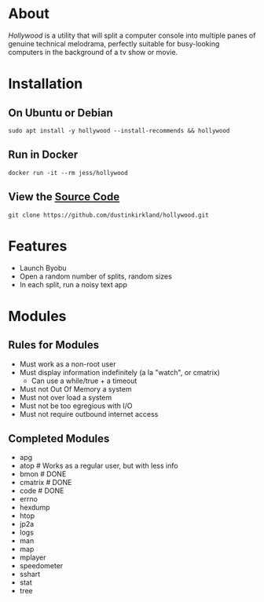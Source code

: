 # About
_Hollywood_ is a utility that will split a computer console into multiple panes of 
genuine technical melodrama, perfectly suitable for busy-looking computers in the background of a tv show or movie.

# Installation
## On Ubuntu or Debian
```
sudo apt install -y hollywood --install-recommends && hollywood
```

## Run in Docker
```
docker run -it --rm jess/hollywood
```

## View the [Source Code](https://github.com/dustinkirkland/hollywood)
```
git clone https://github.com/dustinkirkland/hollywood.git
```

# Features

* Launch Byobu
* Open a random number of splits, random sizes
* In each split, run a noisy text app

# Modules
## Rules for Modules

 - Must work as a non-root user
 - Must display information indefinitely (a la "watch", or cmatrix)
   - Can use a while/true + a timeout
 - Must not Out Of Memory a system
 - Must not over load a system
 - Must not be too egregious with I/O
 - Must not require outbound internet access

## Completed Modules
 - apg
 - atop		# Works as a regular user, but with less info
 - bmon		# DONE
 - cmatrix	# DONE
 - code     # DONE
 - errno
 - hexdump
 - htop
 - jp2a
 - logs
 - man
 - map
 - mplayer
 - speedometer
 - sshart
 - stat
 - tree


